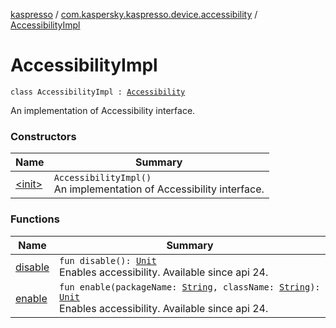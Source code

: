 [kaspresso](../../index.md) / [com.kaspersky.kaspresso.device.accessibility](../index.md) / [AccessibilityImpl](./index.md)

# AccessibilityImpl

`class AccessibilityImpl : `[`Accessibility`](../-accessibility/index.md)

An implementation of Accessibility interface.

### Constructors

| Name | Summary |
|---|---|
| [&lt;init&gt;](-init-.md) | `AccessibilityImpl()`<br>An implementation of Accessibility interface. |

### Functions

| Name | Summary |
|---|---|
| [disable](disable.md) | `fun disable(): `[`Unit`](https://kotlinlang.org/api/latest/jvm/stdlib/kotlin/-unit/index.html)<br>Enables accessibility. Available since api 24. |
| [enable](enable.md) | `fun enable(packageName: `[`String`](https://kotlinlang.org/api/latest/jvm/stdlib/kotlin/-string/index.html)`, className: `[`String`](https://kotlinlang.org/api/latest/jvm/stdlib/kotlin/-string/index.html)`): `[`Unit`](https://kotlinlang.org/api/latest/jvm/stdlib/kotlin/-unit/index.html)<br>Enables accessibility. Available since api 24. |
